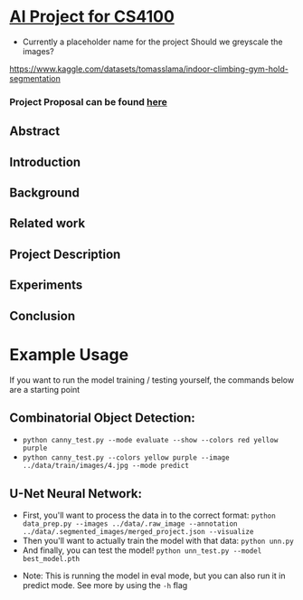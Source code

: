 # [AI Project for CS4100](https://github.com/PaoloLanaro/AI-project)
 - Currently a placeholder name for the project
Should we greyscale the images?

https://www.kaggle.com/datasets/tomasslama/indoor-climbing-gym-hold-segmentation 

### Project Proposal can be found [here](./PROPOSAL.md)

## Abstract

## Introduction

## Background

## Related work

## Project Description

## Experiments

## Conclusion


# Example Usage
If you want to run the model training / testing yourself, the commands below are a starting point

## Combinatorial Object Detection:
- `python canny_test.py --mode evaluate --show --colors red yellow purple`
- `python canny_test.py --colors yellow purple --image ../data/train/images/4.jpg --mode predict`

## U-Net Neural Network:
- First, you'll want to process the data in to the correct format: `python data_prep.py --images ../data/.raw_image --annotation ../data/.segmented_images/merged_project.json --visualize`
- Then you'll want to actually train the model with that data: `python unn.py`
- And finally, you can test the model! `python unn_test.py --model best_model.pth` 
* Note: This is running the model in eval mode, but you can also run it in predict mode. See more by using the `-h` flag
